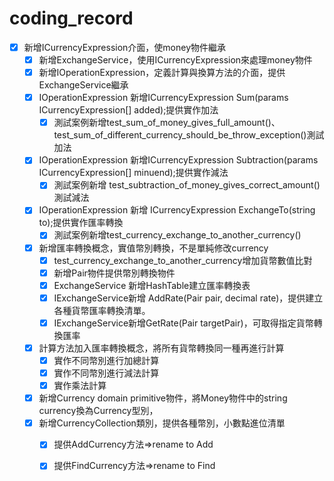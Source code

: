 # coding_record

 - [x] 新增ICurrencyExpression介面，使money物件繼承
    - [x] 新增ExchangeService，使用ICurrencyExpression來處理money物件
    - [x] 新增IOperationExpression，定義計算與換算方法的介面，提供ExchangeService繼承
    - [x] IOperationExpression 新增ICurrencyExpression Sum(params ICurrencyExpression[] added);提供實作加法
        - [x] 測試案例新增test_sum_of_money_gives_full_amount()、test_sum_of_different_currency_should_be_throw_exception()測試加法
    - [x] IOperationExpression 新增ICurrencyExpression Subtraction(params ICurrencyExpression[] minuend);提供實作減法
        - [x] 測試案例新增 test_subtraction_of_money_gives_correct_amount() 測試減法
    - [x] IOperationExpression 新增 ICurrencyExpression ExchangeTo(string to);提供實作匯率轉換
        - [x] 測試案例新增test_currency_exchange_to_another_currency()
    - [x] 新增匯率轉換概念，實值幣別轉換，不是單純修改currency
        - [x] test_currency_exchange_to_another_currency增加貨幣數值比對
        - [x] 新增Pair物件提供幣別轉換物件 
        - [x] ExchangeService 新增HashTable建立匯率轉換表
        - [x] IExchangeService新增 AddRate(Pair pair, decimal rate)，提供建立各種貨幣匯率轉換清單。
        - [x] IExchangeService新增GetRate(Pair targetPair)，可取得指定貨幣轉換匯率
    - [x] 計算方法加入匯率轉換概念，將所有貨幣轉換同一種再進行計算
        - [x] 實作不同幣別進行加總計算
        - [x] 實作不同幣別進行減法計算
        - [x] 實作乘法計算
    - [x] 新增Currency domain primitive物件，將Money物件中的string currency換為Currency型別，
    - [x] 新增CurrencyCollection類別，提供各種幣別，小數點進位清單
        - [x] 提供AddCurrency方法=>rename to Add
        - [x] 提供FindCurrency方法=>rename to Find




